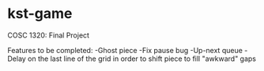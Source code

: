 # kst-game
COSC 1320: Final Project

Features to be completed:
-Ghost piece
-Fix pause bug
-Up-next queue
-Delay on the last line of the grid in order to shift piece to fill "awkward" gaps